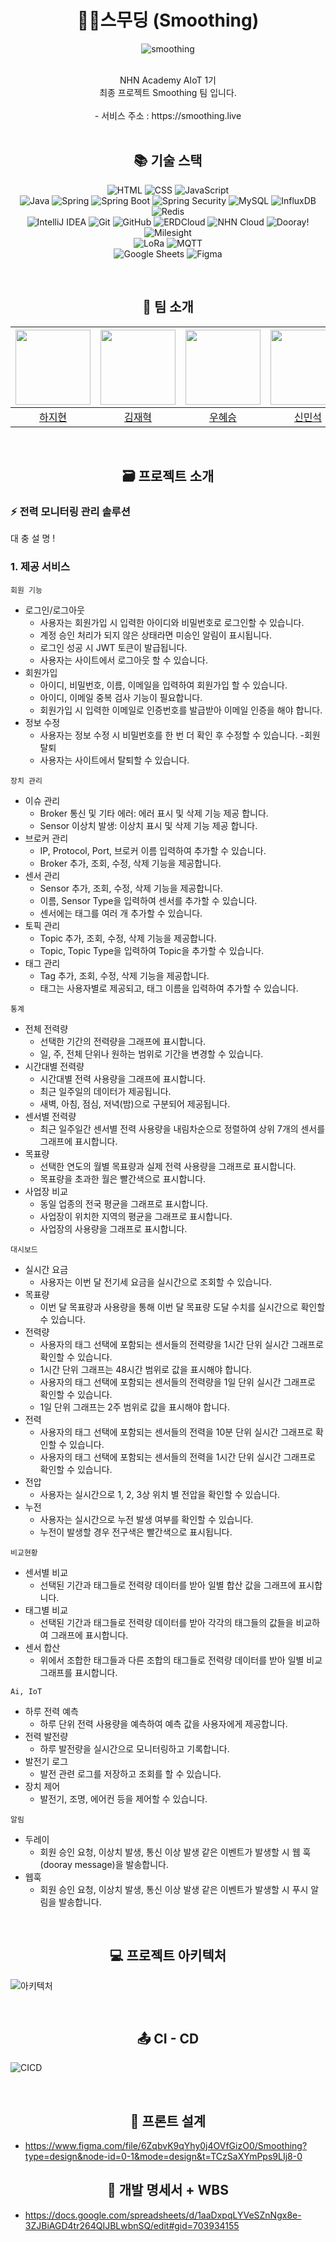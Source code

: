 # <div align=center>🌱🍃스무딩 (Smoothing)</div>
<div align=center>

![smoothing](https://github.com/nhnacademy-aiot1-Smoothing/.github/assets/140356909/69437e68-3e1f-41cb-8efc-169842e3598a)

<br>
NHN Academy AIoT 1기<br>
최종 프로젝트 Smoothing 팀 입니다.
<br>
<br>
- 서비스 주소 : https://smoothing.live
<br>
<br>

## <div align=center>📚 기술 스택 </div>

![HTML](https://img.shields.io/badge/HTML5-E34F26?style=for-the-badge&logo=html5&logoColor=white)
![CSS](https://img.shields.io/badge/CSS3-1572B6?style=for-the-badge&logo=css3&logoColor=white)
![JavaScript](https://img.shields.io/badge/JavaScript-F7DF1E?style=for-the-badge&logo=javascript&logoColor=black)
<br>
![Java](https://img.shields.io/badge/Java-007396?style=for-the-badge&logo=java&logoColor=white)
![Spring](https://img.shields.io/badge/Spring-6DB33F?style=for-the-badge&logo=spring&logoColor=white)
![Spring Boot](https://img.shields.io/badge/Spring_Boot-6DB33F?style=for-the-badge&logo=spring-boot&logoColor=white)
![Spring Security](https://img.shields.io/badge/Spring_Security-6DB33F?style=for-the-badge&logo=spring-security&logoColor=white)
![MySQL](https://img.shields.io/badge/MySQL-4479A1?style=for-the-badge&logo=mysql&logoColor=white)
![InfluxDB](https://img.shields.io/badge/InfluxDB-22ADF6?style=for-the-badge&logo=influxdb&logoColor=white)
![Redis](https://img.shields.io/badge/Redis-DC382D?style=for-the-badge&logo=redis&logoColor=white)
<br>
![IntelliJ IDEA](https://img.shields.io/badge/IntelliJ_IDEA-000000?style=for-the-badge&logo=intellij-idea&logoColor=white)
![Git](https://img.shields.io/badge/Git-F05032?style=for-the-badge&logo=git&logoColor=white)
![GitHub](https://img.shields.io/badge/GitHub-181717?style=for-the-badge&logo=github&logoColor=white)
![ERDCloud](https://img.shields.io/badge/ERDCloud-5C2D91?style=for-the-badge&logo=microsoft&logoColor=white)
![NHN Cloud](https://img.shields.io/badge/NHN_Cloud-00A9E0?style=for-the-badge&logo=nhn&logoColor=white)
![Dooray!](https://img.shields.io/badge/Dooray-00A9E0?style=for-the-badge&logo=nhn&logoColor=white)
![Milesight](https://img.shields.io/badge/Milesight-1E88E5?style=for-the-badge&logo=azure-devops&logoColor=white)
<br>
![LoRa](https://img.shields.io/badge/LoRa-43B02A?style=for-the-badge&logo=lora&logoColor=white)
![MQTT](https://img.shields.io/badge/MQTT-660066?style=for-the-badge&logo=mqtt&logoColor=white)
<br>
![Google Sheets](https://img.shields.io/badge/Google_Sheets-34A853?style=for-the-badge&logo=google-sheets&logoColor=white)
![Figma](https://img.shields.io/badge/Figma-F24E1E?style=for-the-badge&logo=figma&logoColor=white)
</div>
<br>

## <div align=center>🤝 팀 소개</div>
<img src="https://github.com/nhnacademy-aiot1-Smoothing/.github/assets/140356909/c49a1679-0abb-46a9-a814-dae4d5bf3406" height=120 width=120> <br/> | <img src="https://github.com/nhnacademy-aiot1-Smoothing/.github/assets/140356909/9cc02fd3-86d4-47d7-8358-2f0df817d456" height=120 width=120> <br/> | <img src="https://github.com/nhnacademy-aiot1-Smoothing/.github/assets/140356909/375556e4-8ee0-46c1-9f97-e78f7ea8acb0" height=120 width=120> <br/> | <img src="https://github.com/nhnacademy-aiot1-Smoothing/.github/assets/140356909/16bd2055-55c1-47b9-8f59-66d954356aea" height=120 width=120> <br/> | <img src="https://github.com/nhnacademy-aiot1-Smoothing/.github/assets/140356909/9fa8fb9d-8e58-437f-9ccf-acb63911736f" height=120 width=120> <br/> | <img src="https://github.com/nhnacademy-aiot1-Smoothing/.github/assets/140356909/a8fe51c9-cf32-4edb-8f4b-bb9ccbe44219" height=120 width=120> <br/> | <img src="https://github.com/nhnacademy-aiot1-Smoothing/.github/assets/140356909/35985f18-accc-4da8-acfc-3cb2c40d5c1b" height=120 width=120> <br/> |
|:--:|:--:|:--:|:--:|:--:|:--:|:--:|
| [하지현](https://github.com/haaazzi) | [김재혁](https://github.com/JaeHyeok29) | [우혜승](https://github.com/doramonz) | [신민석](https://github.com/supaicy) | [배범익](https://github.com/Maru375) | [김지윤](https://github.com/kkimjiyoon) | [박영준](https://github.com/NAKTA-Y) |
<br>

## <div align=center>🗃️ 프로젝트 소개 </div>
### ⚡️ 전력 모니터링 관리 솔루션
대
충
설
명
!

### 1. 제공 서비스

`회원 기능`
- 로그인/로그아웃
  - 사용자는 회원가입 시 입력한 아이디와 비밀번호로 로그인할 수 있습니다.
  - 계정 승인 처리가 되지 않은 상태라면 미승인 알림이 표시됩니다.
  - 로그인 성공 시 JWT 토큰이 발급됩니다.
  - 사용자는 사이트에서 로그아웃 할 수 있습니다.
- 회원가입
  - 아이디, 비밀번호, 이름, 이메일을 입력하여 회원가입 할 수 있습니다.
  - 아이디, 이메일 중복 검사 기능이 필요합니다.
  - 회원가입 시 입력한 이메일로 인증번호를 발급받아 이메일 인증을 해야 합니다.
- 정보 수정
  - 사용자는 정보 수정 시 비밀번호를 한 번 더 확인 후 수정할 수 있습니다.
-회원 탈퇴
  - 사용자는 사이트에서 탈퇴할 수 있습니다.


`장치 관리`
- 이슈 관리
  - Broker 통신 및 기타 에러: 에러 표시 및 삭제 기능 제공 합니다.
  - Sensor 이상치 발생: 이상치 표시 및 삭제 기능 제공 합니다.
- 브로커 관리
  - IP, Protocol, Port, 브로커 이름 입력하여 추가할 수 있습니다.
  - Broker 추가, 조회, 수정, 삭제 기능을 제공합니다.
- 센서 관리
  - Sensor 추가, 조회, 수정, 삭제 기능을 제공합니다.
  - 이름, Sensor Type을 입력하여 센서를 추가할 수 있습니다.
  - 센서에는 태그를 여러 개 추가할 수 있습니다.
- 토픽 관리
  - Topic 추가, 조회, 수정, 삭제 기능을 제공합니다.
  - Topic, Topic Type을 입력하여 Topic을 추가할 수 있습니다.
- 태그 관리
  - Tag 추가, 조회, 수정, 삭제 기능을 제공합니다.
  - 태그는 사용자별로 제공되고, 태그 이름을 입력하여 추가할 수 있습니다.

`통계`
- 전체 전력량
  - 선택한 기간의 전력량을 그래프에 표시합니다.
  - 일, 주, 전체 단위나 원하는 범위로 기간을 변경할 수 있습니다.
- 시간대별 전력량
  - 시간대별 전력 사용량을 그래프에 표시합니다.
  - 최근 일주일의 데이터가 제공됩니다.
  - 새벽, 아침, 점심, 저녁(밤)으로 구분되어 제공됩니다.
- 센서별 전력량
  - 최근 일주일간 센서별 전력 사용량을 내림차순으로 정렬하여 상위 7개의 센서를 그래프에 표시합니다.
- 목표량
  - 선택한 연도의 월별 목표량과 실제 전력 사용량을 그래프로 표시합니다.
  - 목표량을 초과한 월은 빨간색으로 표시합니다.
- 사업장 비교
  - 동일 업종의 전국 평균을 그래프로 표시합니다.
  - 사업장이 위치한 지역의 평균을 그래프로 표시합니다.
  - 사업장의 사용량을 그래프로 표시합니다.

`대시보드`
- 실시간 요금 
  - 사용자는 이번 달 전기세 요금을 실시간으로 조회할 수 있습니다. 
- 목표량 
  - 이번 달 목표량과 사용량을 통해 이번 달 목표량 도달 수치를 실시간으로 확인할 수 있습니다. 
- 전력량 
  - 사용자의 태그 선택에 포함되는 센서들의 전력량을 1시간 단위 실시간 그래프로 확인할 수 있습니다. 
  - 1시간 단위 그래프는 48시간 범위로 값을 표시해야 합니다. 
  - 사용자의 태그 선택에 포함되는 센서들의 전력량을 1일 단위 실시간 그래프로 확인할 수 있습니다. 
  - 1일 단위 그래프는 2주 범위로 값을 표시해야 합니다. 
- 전력 
  - 사용자의 태그 선택에 포함되는 센서들의 전력을 10분 단위 실시간 그래프로 확인할 수 있습니다. 
  - 사용자의 태그 선택에 포함되는 센서들의 전력을 1시간 단위 실시간 그래프로 확인할 수 있습니다. 
- 전압 
  - 사용자는 실시간으로 1, 2, 3상 위치 별 전압을 확인할 수 있습니다. 
- 누전 
  - 사용자는 실시간으로 누전 발생 여부를 확인할 수 있습니다.
  - 누전이 발생할 경우 전구색은 빨간색으로 표시됩니다.

`비교현황`
- 센서별 비교
  - 선택된 기간과 태그들로 전력량 데이터를 받아 일별 합산 값을 그래프에 표시합니다.
- 태그별 비교
  - 선택된 기간과 태그들로 전력량 데이터를 받아 각각의 태그들의 값들을 비교하여 그래프에 표시합니다.
- 센서 합산
  - 위에서 조합한 태그들과 다른 조합의 태그들로 전력량 데이터를 받아 일별 비교 그래프를 표시합니다.

`Ai, IoT`
- 하루 전력 예측
  - 하루 단위 전력 사용량을 예측하여 예측 값을 사용자에게 제공합니다.
- 전력 발전량
  - 하루 발전량을 실시간으로 모니터링하고 기록합니다.
- 발전기 로그
  - 발전 관련 로그를 저장하고 조회를 할 수 있습니다.
- 장치 제어
  - 발전기, 조명, 에어컨 등을 제어할 수 있습니다.

`알림`
- 두레이
  - 회원 승인 요청, 이상치 발생, 통신 이상 발생 같은 이벤트가 발생할 시 웹 훅(dooray message)을 발송합니다.
- 웹훅
  - 회원 승인 요청, 이상치 발생, 통신 이상 발생 같은 이벤트가 발생할 시 푸시 알림을 발송합니다.

<br>

## <div align=center>💻 프로젝트 아키텍처 </div>
![아키텍처](https://github.com/nhnacademy-aiot1-Smoothing/.github/assets/140356909/7d1bdf21-85a8-4ad7-96cc-d90158e25026)

<br>

## <div align=center>📤 CI - CD </div>
![CICD](https://github.com/nhnacademy-aiot1-Smoothing/.github/assets/140356909/d1c1bb2c-37b0-4088-9a15-db710865e860)

<br>

## <div align=center>📐 프론트 설계 </div>
- https://www.figma.com/file/6ZqbvK9qYhy0j4OVfGizO0/Smoothing?type=design&node-id=0-1&mode=design&t=TCzSaXYmPps9LIj8-0

## <div align=center>📑 개발 명세서 + WBS </div>
- https://docs.google.com/spreadsheets/d/1aaDxpqLYVeSZnNgx8e-3ZJBiAGD4tr264QIJBLwbnSQ/edit#gid=703934155
